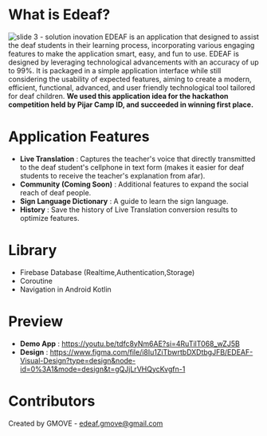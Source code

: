 # What is Edeaf? 
![slide 3 - solution   inovation](https://github.com/ffaakkhhrrii/edeaf/assets/92128638/b6240a58-5eb3-4f26-a873-385e2ae204ee)
EDEAF is an application that designed to assist the deaf students in their learning process, incorporating various engaging features to make the application smart, easy, and fun to use. EDEAF is designed by leveraging technological advancements with an accuracy of up to 
99%. It is packaged in a simple application interface while still considering the usability of expected features, aiming to create a modern, efficient, functional, advanced, and user friendly technological tool tailored for deaf children. <b> We used this application idea for the hackathon competition held by Pijar Camp ID, and succeeded in winning first place.</b>

# Application Features
- **Live Translation** : Captures the teacher's voice that directly transmitted to the deaf student's cellphone in text form (makes it easier for deaf students to receive the teacher's explanation from afar).
- **Community (Coming Soon)** : Additional features to expand the social reach of deaf people.
- **Sign Language Dictionary** : A guide to learn the sign language.
- **History** : Save the history of Live Translation conversion results to optimize features.

# Library 
- Firebase Database (Realtime,Authentication,Storage)
- Coroutine
- Navigation in Android Kotlin

# Preview
- **Demo App** : https://youtu.be/tdfc8yNm6AE?si=4RuTilT068_wZJ5B
- **Design** : https://www.figma.com/file/i8Iu1ZiTbwrtbDXDtbgJFB/EDEAF-Visual-Design?type=design&node-id=0%3A1&mode=design&t=gQJjLrVHQycKvgfn-1

# Contributors
Created by GMOVE - edeaf.gmove@gmail.com
